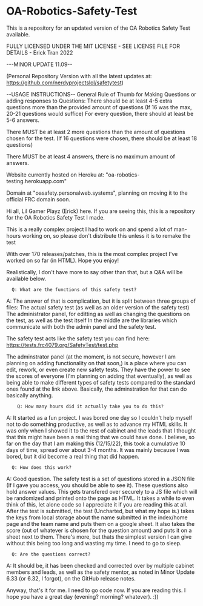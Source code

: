 # OA-Robotics-Safety-Test
This is a repository for an updated version of the OA Robotics Safety Test available.

FULLY LICENSED UNDER THE MIT LICENSE - SEE LICENSE FILE FOR DETAILS - Erick Tran 2022

---MINOR UPDATE 11.09-- 

(Personal Repository Version with all the latest updates at: https://github.com/nerdyprojectslol/safetytest)



--USAGE INSTRUCTIONS--
General Rule of Thumb for Making Questions or adding responses to Questions:
There should be at least 4-5 extra questions more than the provided amount of questions (If 16 was the max, 20-21 questions would suffice)
For every question, there should at least be 5-6 answers.

There MUST be at least 2 more questions than the amount of questions chosen for the test. (If 16 questions were chosen, there should be at least 18 questions)

There MUST be at least 4 answers, there is no maximum amount of answers.



Website currently hosted on Heroku at:
"oa-robotics-testing.herokuapp.com"

Domain at "oasafety.personalweb.systems", planning on moving it to the official FRC domain soon.


Hi all, Lil Gamer Playz (Erick) here. If you are seeing this, this is a repository for the OA Robotics Safety Test I made.

This is a really complex project I had to work on and spend a lot of man-hours working on, so please don't distribute this unless it is to remake the test

With over 170 releases/patches, this is the most complex project I've worked on so far (in HTML). Hope you enjoy!

Realistically, I don't have more to say other than that, but a Q&A will be available below.




      Q: What are the functions of this safety test?
      
A: The answer of that is complication, but it is split between three groups of files:
The actual safety test (as well as an older version of the safety test)
The administrator panel, for editting as well as changing the questions on the test, as well as the test itself
In the middle are the libraries which communicate with both the admin panel and the safety test.

The safety test acts like the safety test you can find here: https://tests.frc4079.org/SafetyTest/test.php

The adminstrator panel (at the moment, is not secure, however I am planning on adding functionality on that soon,) is a place where you can edit, rework,
or even create new safety tests. They have the power to see the scores of everyone (I'm planning on adding that eventually), as well as being able to
make different types of safety tests compared to the standard ones found at the link above. Basically, the adminstration for that can do basically anything.



        Q: How many hours did it actually take you to do this?
        
A: It started as a fun project. I was bored one day so I couldn't help myself not to do something productive, as well as to advance my HTML skills.
It was only when I showed it to the rest of cabinet and the leads that I thought that this might have been a real thing that we could have done.
I believe, so far on the day that I am making this (12/15/22), this took a cumulative 10 days of time, spread over about 3-4 months. It was mainly because I was bored,
but it did become a real thing that did happen.



      Q: How does this work?

A: Good question. The safety test is a set of questions stored in a JSON file (If I gave you access, you should be able to see it). These questions also hold answer values. This gets transfered over securely to a JS file which will be randomized and printed onto the page as HTML. It takes a while to even think of this, let alone code so I appreciate it if you are reading this at all. After the test is submitted, the test (Uncharted, but what my hope is.) takes the keys from local storage about the name submitted in the index/home page and the team name and puts them on a google sheet. It also takes the score (out of whatever is chosen for the question amount) and puts it on a sheet next to them. There's more, but thats the simplest version I can give without this being too long and wasting my time. I need to go to sleep.

      Q: Are the questions correct?

A: It should be, it has been checked and corrected over by multiple cabinet members and leads, as well as the safety mentor, as noted in Minor Update 6.33 (or 6.32, I forgot), on the GitHub release notes.


Anyway, that's it for me. I need to go code now. If you are reading this. I hope you have a great day (evening? morning? whatever). :))
